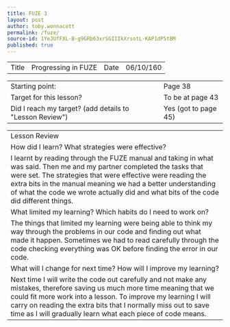 ```yaml
---
title: FUZE 3
layout: post
author: toby.wonnacott
permalink: /fuze/
source-id: 1YeJUfFXL-B-g9GRb63xrSGIIIkXrsotL-KAP1dP5tBM
published: true
---
```

<table>
  <tr>
    <td>Title</td>
    <td>Progressing in FUZE</td>
    <td>Date</td>
    <td>06/10/160</td>
  </tr>
</table>


<table>
  <tr>
    <td>Starting point:</td>
    <td>Page 38</td>
  </tr>
  <tr>
    <td>Target for this lesson?</td>
    <td>To be at page 43</td>
  </tr>
  <tr>
    <td>Did I reach my target? 
(add details to "Lesson Review")</td>
    <td>Yes (got to page 45)</td>
  </tr>
</table>


<table>
  <tr>
    <td>Lesson Review</td>
  </tr>
  <tr>
    <td>How did I learn? What strategies were effective? </td>
  </tr>
  <tr>
    <td>I learnt by reading through the FUZE manual and taking in what was said. Then me and my partner completed the tasks that were set. The strategies that were effective were reading the extra bits in the manual meaning we had a better understanding of what the code we wrote actually did and what bits of the code did different things.</td>
  </tr>
  <tr>
    <td>What limited my learning? Which habits do I need to work on? </td>
  </tr>
  <tr>
    <td>The things that limited my learning were being able to think my way through the problems in our code and finding out what made it happen. Sometimes we had to read carefully through the code checking everything was OK before finding the error in our code.</td>
  </tr>
  <tr>
    <td>What will I change for next time? How will I improve my learning?</td>
  </tr>
  <tr>
    <td>Next time I will write the code out carefully and not make any mistakes, therefore saving us much more time meaning that we could fit more work into a lesson. To improve my learning I will carry on reading the extra bits that I normally miss out to save time as I will gradually learn what each piece of code means.</td>
  </tr>
</table>


